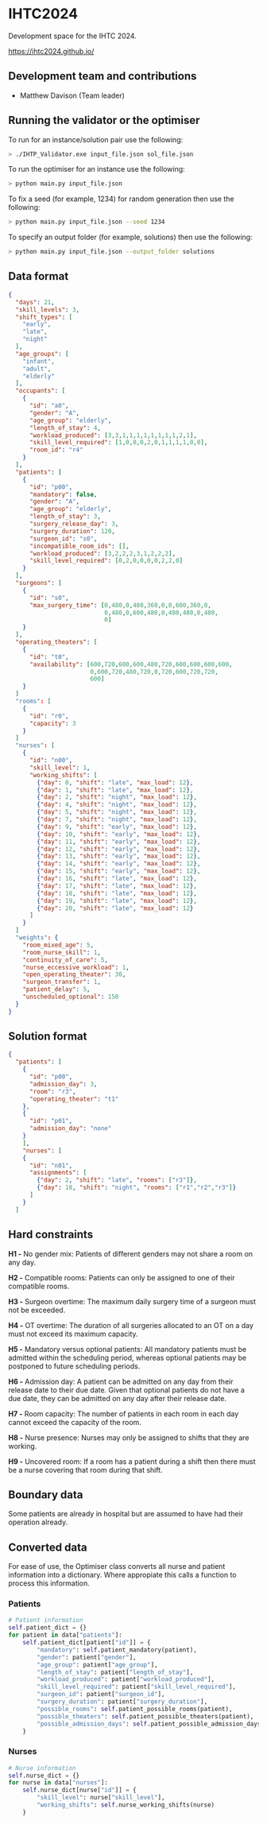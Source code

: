 # IHTC2024
Development space for the IHTC 2024.

https://ihtc2024.github.io/

## Development team and contributions

- Matthew Davison (Team leader)

## Running the validator or the optimiser

To run for an instance/solution pair use the following:

```bash
> ./IHTP_Validator.exe input_file.json sol_file.json
```

To run the optimiser for an instance use the following:

```bash
> python main.py input_file.json
```

To fix a seed (for example, 1234) for random generation then use the following:

```bash
> python main.py input_file.json --seed 1234
```

To specify an output folder (for example, solutions) then use the following:

```bash
> python main.py input_file.json --output_folder solutions
```

## Data format

```json
{
  "days": 21,
  "skill_levels": 3,
  "shift_types": [
    "early",
    "late",
    "night"
  ],
  "age_groups": [
    "infant",
    "adult",
    "elderly"
  ],
  "occupants": [
    {
      "id": "a0",
      "gender": "A",
      "age_group": "elderly",
      "length_of_stay": 4,
      "workload_produced": [3,3,1,1,1,1,1,1,1,1,2,1],
      "skill_level_required": [1,0,0,0,2,0,1,1,1,1,0,0],
      "room_id": "r4"
    }
  ],
  "patients": [
    {
      "id": "p00",
      "mandatory": false,
      "gender": "A",
      "age_group": "elderly",
      "length_of_stay": 3,
      "surgery_release_day": 3,
      "surgery_duration": 120,
      "surgeon_id": "s0",
      "incompatible_room_ids": [],
      "workload_produced": [3,2,2,2,3,1,2,2,2],
      "skill_level_required": [0,2,0,0,0,0,2,2,0]
    }
  ],
  "surgeons": [
    {
      "id": "s0",
      "max_surgery_time": [0,480,0,480,360,0,0,600,360,0,
                           0,480,0,600,480,0,480,480,0,480,
                           0]
    }
  ],
  "operating_theaters": [
    {
      "id": "t0",
      "availability": [600,720,600,600,480,720,600,600,600,600,
                       0,600,720,480,720,0,720,600,720,720,
                       600]
    }
  ]
  "rooms": [
    {
      "id": "r0",
      "capacity": 3
    }
  ]
  "nurses": [
    {
      "id": "n00",
      "skill_level": 1,
      "working_shifts": [
        {"day": 0, "shift": "late", "max_load": 12},
        {"day": 1, "shift": "late", "max_load": 12},
        {"day": 2, "shift": "night", "max_load": 12},
        {"day": 4, "shift": "night", "max_load": 12},
        {"day": 5, "shift": "night", "max_load": 12},
        {"day": 7, "shift": "night", "max_load": 12},
        {"day": 9, "shift": "early", "max_load": 12},
        {"day": 10, "shift": "early", "max_load": 12},
        {"day": 11, "shift": "early", "max_load": 12},
        {"day": 12, "shift": "early", "max_load": 12},
        {"day": 13, "shift": "early", "max_load": 12},
        {"day": 14, "shift": "early", "max_load": 12},
        {"day": 15, "shift": "early", "max_load": 12},
        {"day": 16, "shift": "late", "max_load": 12},
        {"day": 17, "shift": "late", "max_load": 12},
        {"day": 18, "shift": "late", "max_load": 12},
        {"day": 19, "shift": "late", "max_load": 12},
        {"day": 20, "shift": "late", "max_load": 12}
      ]
    }
  ]
  "weights": {
    "room_mixed_age": 5,
    "room_nurse_skill": 1,
    "continuity_of_care": 5,
    "nurse_eccessive_workload": 1,
    "open_operating_theater": 30,
    "surgeon_transfer": 1,
    "patient_delay": 5,
    "unscheduled_optional": 150
  }
}
```

## Solution format

```json
{
  "patients": [
    {
      "id": "p00",
      "admission_day": 3,
      "room": "r3",
      "operating_theater": "t1"
    },
    {
      "id": "p01",
      "admission_day": "none"
    }
    ],
    "nurses": [
    {
      "id": "n01",
      "assignments": [
        {"day": 2, "shift": "late", "rooms": ["r3"]},
        {"day": 18, "shift": "night", "rooms": ["r1","r2","r3"]}
      ]
    }
  ]
```

## Hard constraints

**H1 -** No gender mix: Patients of different genders may not share a room on any day.

**H2 -** Compatible rooms: Patients can only be assigned to one of their compatible rooms.

**H3 -** Surgeon overtime: The maximum daily surgery time of a surgeon must not be exceeded.

**H4 -** OT overtime: The duration of all surgeries allocated to an OT on a day must not exceed its maximum capacity.

**H5 -** Mandatory versus optional patients: All mandatory patients must be admitted within the scheduling period, whereas optional patients may be postponed to future scheduling periods.

**H6 -** Admission day: A patient can be admitted on any day from their release date to their due date. Given that optional patients do not have a due date, they can be admitted on any day after their release date.

**H7 -** Room capacity: The number of patients in each room in each day cannot exceed the capacity of the room.

**H8 -** Nurse presence: Nurses may only be assigned to shifts that they are working.

**H9 -** Uncovered room: If a room has a patient during a shift then there must be a nurse covering that room during that shift.

## Boundary data

Some patients are already in hospital but are assumed to have had their operation already.

## Converted data

For ease of use, the Optimiser class converts all nurse and patient information into a dictionary. Where appropiate this calls a function to process this information.

### Patients
```python
# Patient information
self.patient_dict = {}
for patient in data["patients"]:
    self.patient_dict[patient["id"]] = {
        "mandatory": self.patient_mandatory(patient),
        "gender": patient["gender"],
        "age_group": patient["age_group"],
        "length_of_stay": patient["length_of_stay"],
        "workload_produced": patient["workload_produced"],
        "skill_level_required": patient["skill_level_required"],
        "surgeon_id": patient["surgeon_id"],
        "surgery_duration": patient["surgery_duration"],
        "possible_rooms": self.patient_possible_rooms(patient),
        "possible_theaters": self.patient_possible_theaters(patient),
        "possible_admission_days": self.patient_possible_admission_days(patient)
    }
```

### Nurses
```python
# Nurse information
self.nurse_dict = {}
for nurse in data["nurses"]:
    self.nurse_dict[nurse["id"]] = {
        "skill_level": nurse["skill_level"],
        "working_shifts": self.nurse_working_shifts(nurse)
    }
```